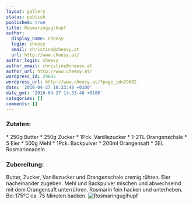 ```yaml
---
layout: gallery
status: publish
published: true
title: Rosmaringuglhupf
author:
  display_name: cheesy
  login: cheesy
  email: christine@cheesy.at
  url: http://www.cheesy.at/
author_login: cheesy
author_email: christine@cheesy.at
author_url: http://www.cheesy.at/
wordpress_id: 29682
wordpress_url: http://www.cheesy.at/?page_id=29682
date: '2016-04-27 16:33:48 +0100'
date_gmt: '2016-04-27 14:33:48 +0100'
categories: []
comments: []
---
```

### Zutaten:
\* 250g Butter
\* 250g Zucker
\* 1Pck. Vanillezucker
\* 1-2TL Orangenschale
\* 5 Eier
\* 500g Mehl
\* 1Pck. Backpulver
\* 200ml Orangensaft
\* 3EL Rosmarinnadeln
### Zubereitung:
Butter, Zucker, Vanillezucker und Orangenschale cremig rühren. Eier nacheinander zugeben. Mehl und Backpulver mischen und abwechselnd mit dem Orangensaft unterrühren. Rosmarin fein hacken und unterheben. Bei 175°C ca. 75 Minuten backen.
![Rosmaringuglhupf](http://www.cheesy.at/wp-content/uploads/Rosmaringuglhupf.jpg)
